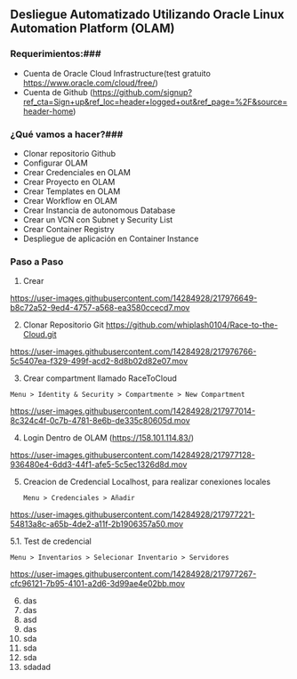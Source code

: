 ## Desliegue Automatizado Utilizando Oracle Linux Automation Platform (OLAM) ##

### Requerimientos:###
- Cuenta de Oracle Cloud Infrastructure(test gratuito https://www.oracle.com/cloud/free/)
- Cuenta de Github (https://github.com/signup?ref_cta=Sign+up&ref_loc=header+logged+out&ref_page=%2F&source=header-home)

### ¿Qué vamos a hacer?###

- Clonar repositorio Github
- Configurar OLAM
- Crear Credenciales en OLAM
- Crear Proyecto en OLAM
- Crear Templates en OLAM
- Crear Workflow en OLAM
- Crear Instancia de autonomous Database
- Crear un VCN con Subnet y Security List
- Crear Container Registry 
- Despliegue de aplicación en Container Instance 

### Paso a Paso ##
1. Crear

https://user-images.githubusercontent.com/14284928/217976649-b8c72a52-9ed4-4757-a568-ea3580ccecd7.mov

2. Clonar Repositorio Git https://github.com/whiplash0104/Race-to-the-Cloud.git


https://user-images.githubusercontent.com/14284928/217976766-5c5407ea-f329-499f-acd2-8d8b02d82e07.mov


3. Crear compartment llamado RaceToCloud

```
Menu > Identity & Security > Compartmente > New Compartment
```


https://user-images.githubusercontent.com/14284928/217977014-8c324c4f-0c7b-4781-8e6b-de335c80605d.mov


4. Login Dentro de OLAM (https://158.101.114.83/)


https://user-images.githubusercontent.com/14284928/217977128-936480e4-6dd3-44f1-afe5-5c5ec1326d8d.mov


5. Creacion de Credencial Localhost, para realizar conexiones locales

	```
	Menu > Credenciales > Añadir
	```

https://user-images.githubusercontent.com/14284928/217977221-54813a8c-a65b-4de2-a11f-2b1906357a50.mov

5.1. Test de credencial


	Menu > Inventarios > Selecionar Inventario > Servidores

https://user-images.githubusercontent.com/14284928/217977267-cfc96121-7b95-4101-a2d6-3d99ae4e02bb.mov


6. das
7. das
8. asd
9. das
10. sda
11. sda
12. sda
13. sdadad

